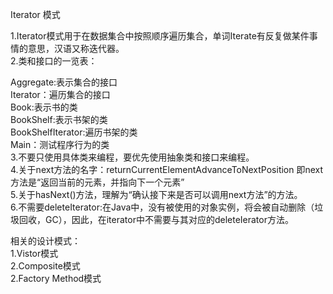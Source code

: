 Iterator 模式  
  
1.Iterator模式用于在数据集合中按照顺序遍历集合，单词Iterate有反复做某件事情的意思，汉语又称迭代器。  
2.类和接口的一览表：

   Aggregate:表示集合的接口  
   Iterator：遍历集合的接口  
   Book:表示书的类  
   BookShelf:表示书架的类  
   BookShelfIterator:遍历书架的类  
   Main：测试程序行为的类  
3.不要只使用具体类来编程，要优先使用抽象类和接口来编程。  
4.关于next方法的名字：returnCurrentElementAdvanceToNextPosition  即next方法是“返回当前的元素，并指向下一个元素”  
5.关于hasNext()方法，理解为“确认接下来是否可以调用next方法”的方法。  
6.不需要deleteIterator:在Java中，没有被使用的对象实例，将会被自动删除（垃圾回收，GC），因此，在iterator中不需要与其对应的deleteIerator方法。  



相关的设计模式：  
1.Vistor模式  
2.Composite模式  
2.Factory Method模式  


